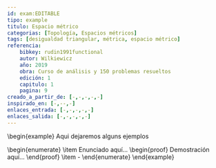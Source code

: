 ```yaml
---
id: exam:EDITABLE
tipo: example
titulo: Espacio métrico
categorias: [Topología, Espacios métricos]
tags: [desigualdad triangular, métrica, espacio métrico]
referencia:
    bibkey: rudin1991functional 
    autor: Wilkiewicz
    año: 2019
    obra: Curso de análisis y 150 problemas resueltos
    edición: 1
    capitulo: 1
    pagina: 9   
creado_a_partir_de: [-,-,-,-,-]
inspirado_en: [-,--,-]
enlaces_entrada: [-,-,-,-,-]
enlaces_salida: [-,-,-,-,-]
---
```

\begin{example}
Aqui dejaremos alguns ejemplos

\begin{enumerate}
\item Enunciado aquí...
\begin{proof}
Demostración aquí...
\end{proof}
\item -
\end{enumerate}
\end{example}
